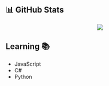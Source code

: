 ## 📊 GitHub Stats

<p align="center">
    <a href="https://git.io/streak-stats"><img src="https://streak-stats.demolab.com?user=DenverCoder1"/></a>
</p>

## Learning 📚
- JavaScript
- C#
- Python
